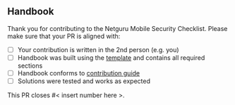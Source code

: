 ## Handbook
Thank you for contributing to the Netguru Mobile Security Checklist.
Please make sure that your PR is aligned with:

- [ ] Your contribution is written in the 2nd person (e.g. you)
- [ ] Handbook was built using the [template](https://github.com/netguru/mobile-security-checklist/tree/master/Handbooks/handbook_template.md) and contains all required sections
- [ ] Handbook conforms to [contribution guide](https://github.com/netguru/mobile-security-checklist/tree/master/Handbooks/how_to_contribute.md)
- [ ] Solutions were tested and works as expected

This PR closes #< insert number here >.

